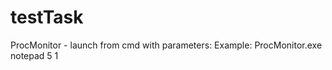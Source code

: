 # testTask
ProcMonitor - launch from cmd with parameters: <name of process> <allowable lifeTime of process> <interval of checking>
Example: ProcMonitor.exe notepad 5 1
